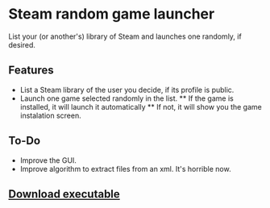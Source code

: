 Steam random game launcher
=================

List your (or another's) library of Steam and launches one randomly, if desired.

## Features
* List a Steam library of the user you decide, if its profile is public.
* Launch one game selected randomly in the list.
** If the game is installed, it will launch it automatically
** If not, it will show you the game instalation screen.

## To-Do
* Improve the GUI.
* Improve algorithm to extract files from an xml. It's horrible now.

## [Download executable](https://github.com/nrikee/steam-random-game/blob/master/Random%20game%20launcher.jar)
